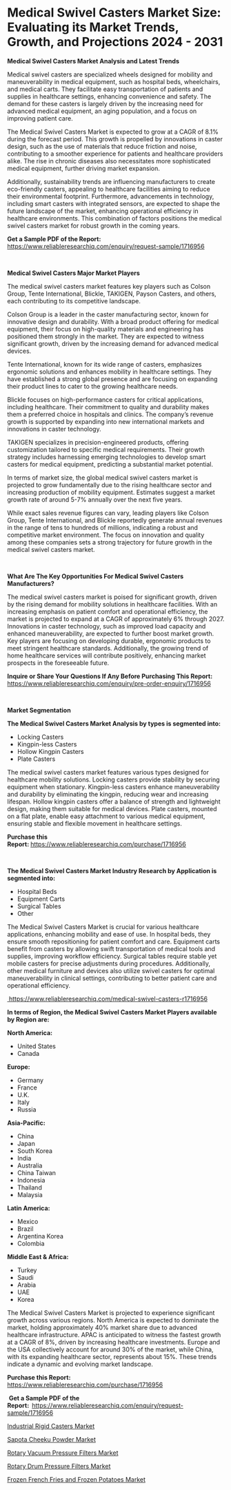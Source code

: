 <p><h1>Medical Swivel Casters Market Size: Evaluating its Market Trends, Growth, and Projections 2024 - 2031</h1></p><p><strong>Medical Swivel Casters Market Analysis and Latest Trends</strong></p>
<p><p>Medical swivel casters are specialized wheels designed for mobility and maneuverability in medical equipment, such as hospital beds, wheelchairs, and medical carts. They facilitate easy transportation of patients and supplies in healthcare settings, enhancing convenience and safety. The demand for these casters is largely driven by the increasing need for advanced medical equipment, an aging population, and a focus on improving patient care.</p><p>The Medical Swivel Casters Market is expected to grow at a CAGR of 8.1% during the forecast period. This growth is propelled by innovations in caster design, such as the use of materials that reduce friction and noise, contributing to a smoother experience for patients and healthcare providers alike. The rise in chronic diseases also necessitates more sophisticated medical equipment, further driving market expansion. </p><p>Additionally, sustainability trends are influencing manufacturers to create eco-friendly casters, appealing to healthcare facilities aiming to reduce their environmental footprint. Furthermore, advancements in technology, including smart casters with integrated sensors, are expected to shape the future landscape of the market, enhancing operational efficiency in healthcare environments. This combination of factors positions the medical swivel casters market for robust growth in the coming years.</p></p>
<p><strong>Get a Sample PDF of the Report:&nbsp;</strong> <a href="https://www.reliableresearchiq.com/enquiry/request-sample/1716956?utm_campaign=1132&utm_medium=2&utm_source=Github&utm_content=ia&utm_term=10102024&utm_id=medical-swivel-casters">https://www.reliableresearchiq.com/enquiry/request-sample/1716956</a></p>
<p>&nbsp;</p>
<p><strong>Medical Swivel Casters Major Market Players</strong></p>
<p><p>The medical swivel casters market features key players such as Colson Group, Tente International, Blickle, TAKIGEN, Payson Casters, and others, each contributing to its competitive landscape.</p><p>Colson Group is a leader in the caster manufacturing sector, known for innovative design and durability. With a broad product offering for medical equipment, their focus on high-quality materials and engineering has positioned them strongly in the market. They are expected to witness significant growth, driven by the increasing demand for advanced medical devices.</p><p>Tente International, known for its wide range of casters, emphasizes ergonomic solutions and enhances mobility in healthcare settings. They have established a strong global presence and are focusing on expanding their product lines to cater to the growing healthcare needs.</p><p>Blickle focuses on high-performance casters for critical applications, including healthcare. Their commitment to quality and durability makes them a preferred choice in hospitals and clinics. The company’s revenue growth is supported by expanding into new international markets and innovations in caster technology.</p><p>TAKIGEN specializes in precision-engineered products, offering customization tailored to specific medical requirements. Their growth strategy includes harnessing emerging technologies to develop smart casters for medical equipment, predicting a substantial market potential.</p><p>In terms of market size, the global medical swivel casters market is projected to grow fundamentally due to the rising healthcare sector and increasing production of mobility equipment. Estimates suggest a market growth rate of around 5-7% annually over the next five years.</p><p>While exact sales revenue figures can vary, leading players like Colson Group, Tente International, and Blickle reportedly generate annual revenues in the range of tens to hundreds of millions, indicating a robust and competitive market environment. The focus on innovation and quality among these companies sets a strong trajectory for future growth in the medical swivel casters market.</p></p>
<p>&nbsp;</p>
<p><strong>What Are The Key Opportunities For Medical Swivel Casters Manufacturers?</strong></p>
<p><p>The medical swivel casters market is poised for significant growth, driven by the rising demand for mobility solutions in healthcare facilities. With an increasing emphasis on patient comfort and operational efficiency, the market is projected to expand at a CAGR of approximately 6% through 2027. Innovations in caster technology, such as improved load capacity and enhanced maneuverability, are expected to further boost market growth. Key players are focusing on developing durable, ergonomic products to meet stringent healthcare standards. Additionally, the growing trend of home healthcare services will contribute positively, enhancing market prospects in the foreseeable future.</p></p>
<p><strong>Inquire or Share Your Questions If Any Before Purchasing This Report:</strong> <a href="https://www.reliableresearchiq.com/enquiry/pre-order-enquiry/1716956?utm_campaign=1132&utm_medium=2&utm_source=Github&utm_content=ia&utm_term=10102024&utm_id=medical-swivel-casters">https://www.reliableresearchiq.com/enquiry/pre-order-enquiry/1716956</a></p>
<p>&nbsp;</p>
<p><strong>Market Segmentation</strong></p>
<p><strong>The Medical Swivel Casters Market Analysis by types is segmented into:</strong></p>
<p><ul><li>Locking Casters</li><li>Kingpin-less Casters</li><li>Hollow Kingpin Casters</li><li>Plate Casters</li></ul></p>
<p><p>The medical swivel casters market features various types designed for healthcare mobility solutions. Locking casters provide stability by securing equipment when stationary. Kingpin-less casters enhance maneuverability and durability by eliminating the kingpin, reducing wear and increasing lifespan. Hollow kingpin casters offer a balance of strength and lightweight design, making them suitable for medical devices. Plate casters, mounted on a flat plate, enable easy attachment to various medical equipment, ensuring stable and flexible movement in healthcare settings.</p></p>
<p><strong>Purchase this Report:&nbsp;</strong><a href="https://www.reliableresearchiq.com/purchase/1716956?utm_campaign=1132&utm_medium=2&utm_source=Github&utm_content=ia&utm_term=10102024&utm_id=medical-swivel-casters">https://www.reliableresearchiq.com/purchase/1716956</a></p>
<p>&nbsp;</p>
<p><strong>The Medical Swivel Casters Market Industry Research by Application is segmented into:</strong></p>
<p><ul><li>Hospital Beds</li><li>Equipment Carts</li><li>Surgical Tables</li><li>Other</li></ul></p>
<p><p>The Medical Swivel Casters Market is crucial for various healthcare applications, enhancing mobility and ease of use. In hospital beds, they ensure smooth repositioning for patient comfort and care. Equipment carts benefit from casters by allowing swift transportation of medical tools and supplies, improving workflow efficiency. Surgical tables require stable yet mobile casters for precise adjustments during procedures. Additionally, other medical furniture and devices also utilize swivel casters for optimal maneuverability in clinical settings, contributing to better patient care and operational efficiency.</p></p>
<p><a href="https://www.reliableresearchiq.com/medical-swivel-casters-r1716956?utm_campaign=1132&utm_medium=2&utm_source=Github&utm_content=ia&utm_term=10102024&utm_id=medical-swivel-casters">&nbsp;https://www.reliableresearchiq.com/medical-swivel-casters-r1716956</a></p>
<p><strong>In terms of Region, the Medical Swivel Casters Market Players available by Region are:</strong></p>
<p>
    <p> <strong> North America: </strong>
        <ul>
            <li>United States</li>
            <li>Canada</li>
        </ul>
        </p> 
    <p> <strong> Europe: </strong>
        <ul>
            <li>Germany</li>
            <li>France</li>
            <li>U.K.</li>
            <li>Italy</li>
            <li>Russia</li>
        </ul>
        </p> 
    <p> <strong> Asia-Pacific: </strong>
        <ul>
            <li>China</li>
            <li>Japan</li>
            <li>South Korea</li>
            <li>India</li>
            <li>Australia</li>
            <li>China Taiwan</li>
            <li>Indonesia</li>
            <li>Thailand</li>
            <li>Malaysia</li>
        </ul>
        </p> 
    <p> <strong> Latin America: </strong>
        <ul>
            <li>Mexico</li>
            <li>Brazil</li>
            <li>Argentina Korea</li>
            <li>Colombia</li>
        </ul>
        </p> 
    <p> <strong> Middle East & Africa: </strong>
        <ul>
            <li>Turkey</li>
            <li>Saudi</li>
            <li>Arabia</li>
            <li>UAE</li>
            <li>Korea</li>
        </ul>
    </p>
    </p>
<p><p>The Medical Swivel Casters Market is projected to experience significant growth across various regions. North America is expected to dominate the market, holding approximately 40% market share due to advanced healthcare infrastructure. APAC is anticipated to witness the fastest growth at a CAGR of 8%, driven by increasing healthcare investments. Europe and the USA collectively account for around 30% of the market, while China, with its expanding healthcare sector, represents about 15%. These trends indicate a dynamic and evolving market landscape.</p></p>
<p><strong>Purchase this Report: </strong><a href="https://www.reliableresearchiq.com/purchase/1716956?utm_campaign=1132&utm_medium=2&utm_source=Github&utm_content=ia&utm_term=10102024&utm_id=medical-swivel-casters">https://www.reliableresearchiq.com/purchase/1716956</a></p>
<p>&nbsp;<strong>Get a Sample PDF of the Report:&nbsp;&nbsp;</strong><a href="https://www.reliableresearchiq.com/enquiry/request-sample/1716956?utm_campaign=1132&utm_medium=2&utm_source=Github&utm_content=ia&utm_term=10102024&utm_id=medical-swivel-casters">https://www.reliableresearchiq.com/enquiry/request-sample/1716956</a></p>
<p><strong></strong></p>
<p><p><a href="https://github.com/loftinirkaakcsu/Market-Research-Report-List-1/blob/main/industrial-rigid-casters-market.md?utm_campaign=1132&utm_medium=2&utm_source=Github&utm_content=ia&utm_term=10102024&utm_id=medical-swivel-casters">Industrial Rigid Casters Market</a></p><p><a href="https://issuu.com/reportprime-2/docs/sapota-cheeku-powder-market-size-20_e6e065bd169150?utm_campaign=1132&utm_medium=2&utm_source=Github&utm_content=ia&utm_term=10102024&utm_id=medical-swivel-casters">Sapota Cheeku Powder Market</a></p><p><a href="https://www.linkedin.com/pulse/rotary-vacuum-pressure-filters-market-research-report-exploring-cepke?utm_campaign=1132&utm_medium=2&utm_source=Github&utm_content=ia&utm_term=10102024&utm_id=medical-swivel-casters">Rotary Vacuum Pressure Filters Market</a></p><p><a href="https://www.linkedin.com/pulse/what-influencing-future-rotary-drum-pressure-filters-market-scoyf?utm_campaign=1132&utm_medium=2&utm_source=Github&utm_content=ia&utm_term=10102024&utm_id=medical-swivel-casters">Rotary Drum Pressure Filters Market</a></p><p><a href="https://issuu.com/reportprime-2/docs/frozen-french-fries-and-frozen-pota_8d6c6edd3b8a70?utm_campaign=1132&utm_medium=2&utm_source=Github&utm_content=ia&utm_term=10102024&utm_id=medical-swivel-casters">Frozen French Fries and Frozen Potatoes Market</a></p></p>